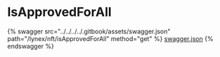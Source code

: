 # IsApprovedForAll

{% swagger src="../../../../.gitbook/assets/swagger.json" path="/lynex/nft/isApprovedForAll" method="get" %}
[swagger.json](../../../../.gitbook/assets/swagger.json)
{% endswagger %}

